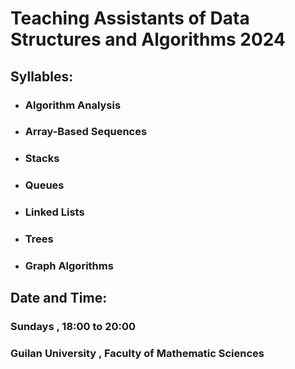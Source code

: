 # Teaching Assistants of Data Structures and Algorithms 2024
## Syllables:  
- ### Algorithm Analysis
- ### Array-Based Sequences
- ### Stacks
- ### Queues
- ###  Linked Lists
- ###  Trees
- ###  Graph Algorithms
## Date and Time:
### Sundays , 18:00 to 20:00 
### Guilan University , Faculty of Mathematic Sciences
